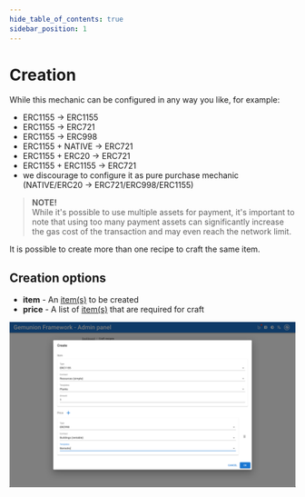 ```yaml
---
hide_table_of_contents: true
sidebar_position: 1
---
```


# Creation

While this mechanic can be configured in any way you like, for example:

- ERC1155 -> ERC1155
- ERC1155 -> ERC721
- ERC1155 -> ERC998
- ERC1155 + NATIVE -> ERC721
- ERC1155 + ERC20 -> ERC721
- ERC1155 + ERC1155 -> ERC721
- we discourage to configure it as pure purchase mechanic (NATIVE/ERC20 -> ERC721/ERC998/ERC1155)

> **NOTE!** <br/>
> While it's possible to use multiple assets for payment, it's important
to note that using too many payment assets can significantly increase the gas cost of the transaction and may even reach
the network limit.

It is possible to create more than one recipe to craft the same item.

## Creation options

- **item** - An [item(s)](/admin/miscellaneous/asset/) to be created
- **price** - A list of [item(s)](/admin/miscellaneous/asset/) that are required for craft

![Craft create dialog](/img/admin/mechanics-gaming/recipes/craft/craft_create_dialog.png)

